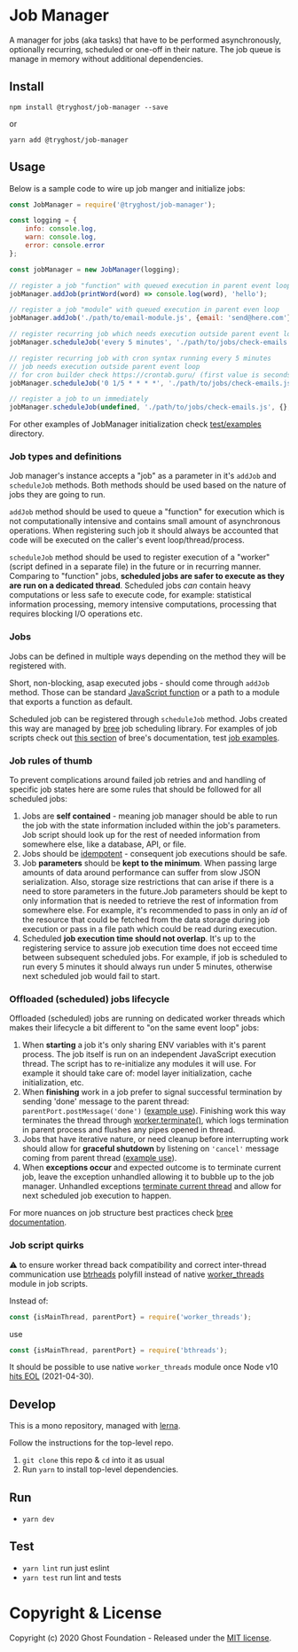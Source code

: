 # Job Manager

A manager for jobs (aka tasks) that have to be performed asynchronously, optionally recurring, scheduled or one-off in their nature. The job queue is manage in memory without additional dependencies.

## Install

`npm install @tryghost/job-manager --save`

or

`yarn add @tryghost/job-manager`


## Usage

Below is a sample code to wire up job manger and initialize jobs:
```js
const JobManager = require('@tryghost/job-manager');

const logging = {
    info: console.log,
    warn: console.log,
    error: console.error
};

const jobManager = new JobManager(logging);

// register a job "function" with queued execution in parent event loop
jobManager.addJob(printWord(word) => console.log(word), 'hello');

// register a job "module" with queued execution in parent even loop
jobManager.addJob('./path/to/email-module.js', {email: 'send@here.com'});

// register recurring job which needs execution outside parent event loop
jobManager.scheduleJob('every 5 minutes', './path/to/jobs/check-emails.js', {}, 'email-checker');

// register recurring job with cron syntax running every 5 minutes
// job needs execution outside parent event loop
// for cron builder check https://crontab.guru/ (first value is seconds)
jobManager.scheduleJob('0 1/5 * * * *', './path/to/jobs/check-emails.js', {}, 'email-checker-cron');

// register a job to un immediately
jobManager.scheduleJob(undefined, './path/to/jobs/check-emails.js', {}, 'email-checker-now');
```

For other examples of JobManager initialization check [test/examples](https://github.com/TryGhost/Ghost-Utils/tree/master/packages/job-manager/test/examples) directory.

### Job types and definitions

Job manager's instance accepts a "job" as a parameter in it's `addJob` and `scheduleJob` methods. Both methods should be used based on the nature of jobs they are going to run.

`addJob` method should be used to queue a "function" for execution which is not computationally intensive and contains small amount of asynchronous operations. When registering such job it should always be accounted that code will be executed on the caller's event loop/thread/process.

`scheduleJob` method should be used to register execution of a "worker" (script defined in a separate file) in the future or in recurring manner. Comparing to "function" jobs, **scheduled jobs are safer to execute as they are run on a dedicated thread**. Scheduled jobs *can* contain heavy computations or less safe to execute code, for example: statistical information processing, memory intensive computations, processing that requires blocking I/O operations etc. 

### Jobs

Jobs can be defined in multiple ways depending on the method they will be registered with.

Short, non-blocking, asap executed jobs - should come through `addJob` method. Those can be standard [JavaScript function](https://developer.mozilla.org/en-US/docs/Web/JavaScript/Reference/Global_Objects/Function) or a path to a module that exports a function as default.

Scheduled job can be registered through `scheduleJob` method. Jobs created this way are managed by [bree](https://github.com/breejs/bree) job scheduling library. For examples of job scripts check out [this section](https://github.com/breejs/bree#nodejs-email-queue-job-scheduling-example) of bree's documentation, test [job examples](https://github.com/TryGhost/Ghost-Utils/tree/master/packages/job-manager/test/jobs).

### Job rules of thumb
To prevent complications around failed job retries and and handling of specific job states here are some rules that should be followed for all scheduled jobs:
1. Jobs are **self contained** - meaning job manager should be able to run the job with the state information included within the job's parameters. Job script should look up for the rest of needed information from somewhere else, like a database, API, or file.
2. Jobs should be [idempotent](https://en.wikipedia.org/wiki/Idempotence) - consequent job executions should be safe.
3. Job **parameters** should be **kept to the minimum**. When passing large amounts of data around performance can suffer from slow JSON serialization. Also, storage size restrictions that can arise if there is a need to store parameters in the future.Job parameters should be kept to only information that is needed to retrieve the rest of information from somewhere else. For example, it's recommended to pass in only an *id* of the resource that could be fetched from the data storage during job execution or pass in a file path which could be read during execution.
4. Scheduled **job execution time should not overlap**. It's up to the registering service to assure job execution time does not ecceed time between subsequent scheduled jobs. For example, if job is scheduled to run every 5 minutes it should always run under 5 minutes, otherwise next scheduled job would fail to start.

### Offloaded (scheduled) jobs lifecycle

Offloaded (scheduled) jobs are running on dedicated worker threads which makes their lifecycle a bit different to "on the same event loop" jobs:
1. When **starting** a job it's only sharing ENV variables with it's parent process. The job itself is run on an independent JavaScript execution thread. The script has to re-initialize any modules it will use. For example it should take care of: model layer initialization, cache initialization, etc.
2. When **finishing** work in a job prefer to signal successful termination by sending 'done' message to the parent thread: `parentPort.postMessage('done')` ([example use](https://github.com/TryGhost/Ghost-Utils/blob/0e423f6c5c69b08d81d470f49de95654d8cc90e3/packages/job-manager/test/jobs/graceful.js#L33-L37)). Finishing work this way terminates the thread through [worker.terminate()]((https://nodejs.org/dist/latest-v14.x/docs/api/worker_threads.html#worker_threads_worker_terminate)), which logs termination in parent process and flushes any pipes opened in thread.
3. Jobs that have iterative nature, or need cleanup before interrupting work should allow for **graceful shutdown** by listening on `'cancel'` message coming from parent thread ([example use](https://github.com/TryGhost/Ghost-Utils/blob/0e423f6c5c69b08d81d470f49de95654d8cc90e3/packages/job-manager/test/jobs/graceful.js#L12-L16)).
4. When **exceptions occur** and expected outcome is to terminate current job, leave the exception unhandled allowing it to bubble up to the job manager. Unhandled exceptions [terminate current thread](https://nodejs.org/dist/latest-v14.x/docs/api/worker_threads.html#worker_threads_event_error) and allow for next scheduled job execution to happen.

For more nuances on job structure best practices check [bree documentation](https://github.com/breejs/bree#writing-jobs-with-promises-and-async-await).

### Job script quirks

⚠️ to ensure worker thread back compatibility and correct inter-thread communication use [btrheads](https://github.com/chjj/bthreads) polyfill instead of native [worker_threads](https://nodejs.org/api/worker_threads.html#worker_threads) module in job scripts.

Instead of: 
```js
const {isMainThread, parentPort} = require('worker_threads');
```
use 
```js
const {isMainThread, parentPort} = require('bthreads');
```

It should be possible to use native `worker_threads` module once Node v10 [hits EOL](https://nodejs.org/en/about/releases/) (2021-04-30).

## Develop

This is a mono repository, managed with [lerna](https://lernajs.io/).

Follow the instructions for the top-level repo.
1. `git clone` this repo & `cd` into it as usual
2. Run `yarn` to install top-level dependencies.


## Run

- `yarn dev`


## Test

- `yarn lint` run just eslint
- `yarn test` run lint and tests




# Copyright & License 

Copyright (c) 2020 Ghost Foundation - Released under the [MIT license](LICENSE).
